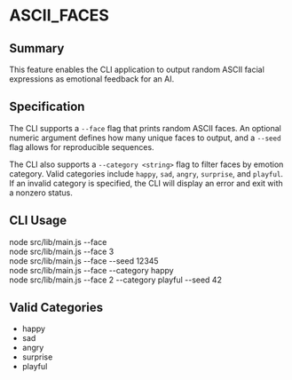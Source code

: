 # ASCII_FACES

## Summary

This feature enables the CLI application to output random ASCII facial expressions as emotional feedback for an AI.

## Specification

The CLI supports a `--face` flag that prints random ASCII faces. An optional numeric argument defines how many unique faces to output, and a `--seed` flag allows for reproducible sequences.

The CLI also supports a `--category <string>` flag to filter faces by emotion category. Valid categories include `happy`, `sad`, `angry`, `surprise`, and `playful`. If an invalid category is specified, the CLI will display an error and exit with a nonzero status.

## CLI Usage

node src/lib/main.js --face  
node src/lib/main.js --face 3  
node src/lib/main.js --face --seed 12345  
node src/lib/main.js --face --category happy  
node src/lib/main.js --face 2 --category playful --seed 42  

## Valid Categories

- happy  
- sad  
- angry  
- surprise  
- playful  
